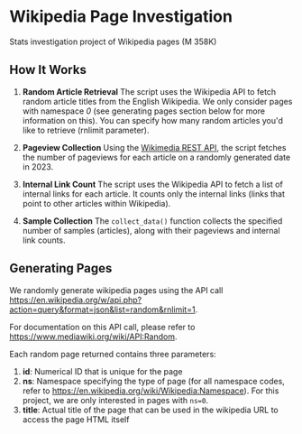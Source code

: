 # Wikipedia Page Investigation
Stats investigation project of Wikipedia pages (M 358K)

## How It Works
1. **Random Article Retrieval**
The script uses the Wikipedia API to fetch random article titles from the English Wikipedia. We only consider pages with namespace *0* (see generating pages section below for more information on this). You can specify how many random articles you'd like to retrieve (rnlimit parameter).

2. **Pageview Collection**
Using the [Wikimedia REST API](https://wikimedia.org/api/rest_v1/), the script fetches the number of pageviews for each article on a randomly generated date in 2023.

3. **Internal Link Count**
The script uses the Wikipedia API to fetch a list of internal links for each article. It counts only the internal links (links that point to other articles within Wikipedia).

4. **Sample Collection**
The ```collect_data()``` function collects the specified number of samples (articles), along with their pageviews and internal link counts.

## Generating Pages
We randomly generate wikipedia pages using the API call <https://en.wikipedia.org/w/api.php?action=query&format=json&list=random&rnlimit=1>.

For documentation on this API call, please refer to <https://www.mediawiki.org/wiki/API:Random>.

Each random page returned contains three parameters:
1. **id**: Numerical ID that is unique for the page
2. **ns**: Namespace specifying the type of page (for all namespace codes, refer to <https://en.wikipedia.org/wiki/Wikipedia:Namespace>). For this project, we are only interested in pages with ```ns=0```.
3. **title**: Actual title of the page that can be used in the wikipedia URL to access the page HTML itself


